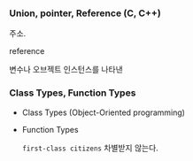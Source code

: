 ### Union, pointer, Reference (C, C++)



주소.





reference

변수나 오브젝트 인스턴스를 나타낸





### Class Types, Function Types



* Class Types (Object-Oriented programming)

* Function Types

  `first-class citizens` 차별받지 않는다.